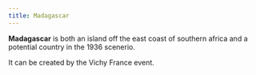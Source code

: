 ```yaml
---
title: Madagascar
---
```



**Madagascar** is both an island off the east coast of southern africa
and a potential country in the 1936 scenerio.

It can be created by the Vichy France event.
